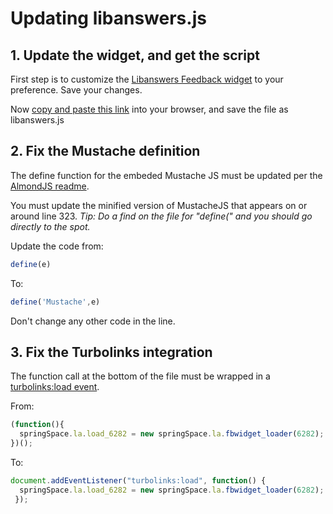 # Updating libanswers.js

## 1. Update the widget, and get the script
First step is to customize the [Libanswers Feedback widget](https://answers.library.ucsc.edu/admin/product?m=widgets&widget_id=6282) to your preference. Save your changes.

Now [copy and paste this link](https://api2.libanswers.com/1.0/feedback/widgets/6282?type=embed) into your browser, and save the file as libanswers.js

## 2. Fix the Mustache definition

The define function for the embeded Mustache JS must be updated per the [AlmondJS readme](https://github.com/requirejs/almond/blob/master/README.md#common-errors).

You must update the minified version of MustacheJS that appears on or around line 323. *Tip: Do a find on the file for "define(" and you should go directly to the spot.*

Update the code from: 
```js
define(e)
```
To:
```js
define('Mustache',e)
```
Don't change any other code in the line.

## 3. Fix the Turbolinks integration

The function call at the bottom of the file must be wrapped in a [turbolinks:load event](https://stackoverflow.com/a/38708227).

From:
```js
(function(){ 
  springSpace.la.load_6282 = new springSpace.la.fbwidget_loader(6282); 
})();
```
To:
```js
document.addEventListener("turbolinks:load", function() { 
  springSpace.la.load_6282 = new springSpace.la.fbwidget_loader(6282);
 });
```